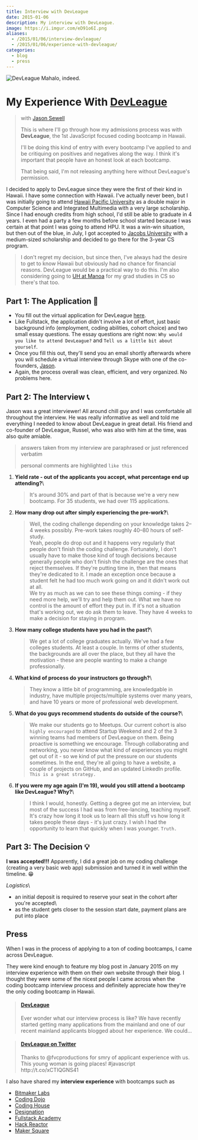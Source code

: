 ```yaml
---
title: Interview with DevLeague
date: 2015-01-06
description: My interview with DevLeague.
image: https://i.imgur.com/eD91o6I.png
aliases:
  - /2015/01/06/interview-devleague/
  - /2015/01/06/experience-with-devleague/
categories:
  - blog
  - press
---
```


![DevLeague](https://lh3.googleusercontent.com/fwbCIEMtZdmjWvea0CSKsArFckIOfaXsdurgK4s26sRWmTxjy7bTpemEbl-xMw31_bxDOYMRI9RfCp-Whklrk8Uc0gbtN-cf8iDOV_a-LLog0CFHlOVC-yLltklbxgygurd2cgT_T_Iu2DFVdfmYF0rB17ccmQFAo3WwzydQUhyNlNHjspj95fqHS6wZieKyiuOStknS5ifx8wrqpV_V72uR95R8RyObNjc1OO7WJhcSxbcLY8PtHhRzOF9uDE8Ruuz86QrMgtaKR1Y9TsmTm8O2izzXc5cC53vcprH-2HtM4oew42jJDes07Z9LRZNFbeSzOC2o_FgtoCJPMb5T2suuiPGZZ0A9w29xI4zh1vuDFCj0ZYOMFlEdTkTfbPA0Oxb2lpIenLr7HfYuWbXhJ8zpNo3ed83XKr0gJh-WNw2Ne257rljS78DQkEBwFKh5Z8gDYspmG82q6dTIDtEALkypiNqQNTo698lorkTGks9hZl69Z62x7Nwf4YpK7BYtj2tusJG0JOAw0oYLz2HvspEOJfF2Pt_DgAUQTaR6qsf5pXLTCZh0ZMs0HyCy0clwTVKkYJ0j71Hb99Re1AJDk8encefjksEr_NZ2e6HpWzaVN2UfUTz-LrzuLxB4vHqY=w1350-h316-no) Mahalo, indeed.

# My Experience With [DevLeague](https://www.devleague.com "DevLeague")

> with [Jason Sewell](https://www.linkedin.com/in/jasonsewell "Jason Sewell")
>
> This is where I'll go through how my admissions process was with **DevLeague**, the 1st JavaScript focused coding bootcamp in Hawaii.
>
> I'll be doing this kind of entry with every bootcamp I've applied to and be critiquing on positives and negatives along the way. I think it's important that people have an honest look at each bootcamp.
>
> That being said, I'm not releasing anything here without DevLeague's permission.

I decided to apply to DevLeague since they were the first of their kind in Hawaii. I have some connection with Hawaii. I've actually never been, but I was initially going to attend [Hawaii Pacific University](https://www.hpu.edu "HPU") as a double major in Computer Science and Integrated Multimedia with a very large scholarship. Since I had enough credits from high school, I'd still be able to graduate in 4 years. I even had a party a few months before school started because I was certain at that point I was going to attend HPU. It was a win-win situation, but then out of the blue, in July, I got accepted to [Jacobs University](https://www.jacobs-university.de "Jacobs University") with a medium-sized scholarship and decided to go there for the 3-year CS program.

> I don't regret my decision, but since then, I've always had the desire to get to know Hawaii but obviously had no chance for financial reasons. DevLeague would be a practical way to do this. I'm also considering going to [UH at Manoa](https://www.ics.hawaii.edu "UH@Manoa CS") for my grad studies in CS so there's that too.

## Part 1: The Application 📝

- You fill out the virtual application for DevLeague [here](https://www.devleague.com/apply "Apply to DevLeague").
- Like Fullstack, the application didn't involve a lot of effort, just basic background info (employment, coding abilities, cohort choice) and two small essay questions. The essay questions are right now: `Why would you like to attend DevLeague?` and `Tell us a little bit about yourself`.
- Once you fill this out, they'll send you an email shortly afterwards where you will schedule a virtual interview through Skype with one of the co-founders, [Jason](https://twitter.com/sewell_jason "Jason - Twitter").
- Again, the process overall was clean, efficient, and very organized. No problems here.

## Part 2: The Interview 📞

Jason was a great interviewer! All around chill guy and I was comfortable all throughout the interview. He was really informative as well and told me everything I needed to know about DevLeague in great detail. His friend and co-founder of DevLeague, Russel, who was also with him at the time, was also quite amiable.

> answers taken from my interview are paraphrased or just referenced verbatim
>
> personal comments are highlighted `like this`

1.  **Yield rate - out of the applicants you accept, what percentage end up attending?**\

    > It's around 30% and part of that is because we're a very new bootcamp. For 35 students, we had over 115 applications.

2.  **How many drop out after simply experiencing the pre-work?**\

    > Well, the coding challenge depending on your knowledge takes 2–4 weeks possibly. Pre-work takes roughly 40–80 hours of self-study.\
    > Yeah, people do drop out and it happens very regularly that people don't finish the coding challenge. Fortunately, I don't usually have to make those kind of tough decisions because generally people who don't finish the challenge are the ones that reject themselves. If they're putting time in, then that means they're dedicated to it. I made an exception once because a student felt he had too much work going on and it didn't work out at all.\
    > We try as much as we can to see these things coming - if they need more help, we'll try and help them out. What we have no control is the amount of effort they put in. If it's not a situation that's working out, we do ask them to leave. They have 4 weeks to make a decision for staying in program.

3.  **How many college students have you had in the past?**\

    > We get a lot of college graduates actually. We've had a few colleges students. At least a couple. In terms of other students, the backgrounds are all over the place, but they all have the motivation - these are people wanting to make a change professionally.

4.  **What kind of process do your instructors go through?**\

    > They know a little bit of programming, are knowledgable in industry, have multiple projects/multiple systems over many years, and have 10 years or more of professional web development.

5.  **What do you guys recommend students do outside of the course?**\

    > We make our students go to Meetups. Our current cohort is also `highly encouraged` to attend Startup Weekend and 2 of the 3 winning teams had members of DevLeague on them. Being proactive is something we encourage. Through collaborating and networking, you never know what kind of experiences you might get out of it - so we kind of put the pressure on our students sometimes. In the end, they're all going to have a website, a couple of projects on GitHub, and an updated LinkedIn profile. `This is a great strategy.`

6.  **If you were my age again (I'm 19), would you still attend a bootcamp like DevLeague? Why?**\

    > I think I would, honestly. Getting a degree got me an interview, but most of the success I had was from free-lancing, teaching myself. It's crazy how long it took us to learn all this stuff vs how long it takes people these days - it's just crazy. I wish I had the opportunity to learn that quickly when I was younger. `Truth.`

## Part 3: The Decision 💡

**I was accepted!!!** Apparently, I did a great job on my coding challenge (creating a very basic web app) submission and turned it in well within the timeline. 😁

_Logistics_\

- an initial deposit is required to reserve your seat in the cohort after you're accepted\
- as the student gets closer to the session start date, payment plans are put into place

## Press

When I was in the process of applying to a ton of coding bootcamps, I came
across DevLeague.

They were kind enough to feature my blog post in January 2015 on my interview experience
with them on their own website through their blog. I thought they were
some of the nicest people I came across when the coding bootcamp interview
process and definitely appreciate how they're the only coding bootcamp in
Hawaii.

<blockquote class="embedly-card"><h4><a href="https://www.facebook.com/permalink.php?story_fbid=702971763154795&id=419352214850086">DevLeague</a></h4><p>Ever wonder what our interview process is like? We have recently started getting many applications from the mainland and one of our recent mainland applicants blogged about her experience. We could...</p></blockquote>
<script async src="//cdn.embedly.com/widgets/platform.js" charset="UTF-8"></script>

<blockquote class="embedly-card"><h4><a href="http://twitter.com/devleaguehawaii/status/556569297133510656">DevLeague on Twitter</a></h4><p>Thanks to @fvcproductions for smry of applicant experience with us. This young woman is going places! #javascript http://t.co/xCTIQGNS41</p></blockquote>
<script async src="//cdn.embedly.com/widgets/platform.js" charset="UTF-8"></script>

I also have shared my **interview experience** with bootcamps such as

- [Bitmaker Labs](/2014/03/12/interview-bitmaker-labs/ "Bitmaker Labs")
- [Coding Dojo](/2015/01/06/interview-coding-dojo/ "Coding Dojo")
- [Coding House](/2015/01/06/coding-house-interview/ "Interview with Coding House 🏠")
- [Designation](/2015/01/06/interview-with-designation/ "Interview with Designation 🎨")
- [Fullstack Academy](/2014/12/28/my-experience-with-fullstack-academy-of-code/ "My Experience with Fullstack Academy of Code 💻")
- [Hack Reactor](/2015/01/05/questioning-hack-reactor/ "Questioning Hack Reactor 🔑")
- [Maker Square](/2015/01/14/my-experience-with-makersquare-%f0%9f%92/ "My Experience with MakerSquare 💻")
